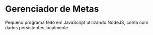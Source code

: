 # Gerenciador de Metas
Pequeno programa feito em JavaScript utilizando NodeJS, conta com dados persistentes localmente.
